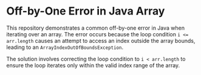 # Off-by-One Error in Java Array

This repository demonstrates a common off-by-one error in Java when iterating over an array. The error occurs because the loop condition `i <= arr.length` causes an attempt to access an index outside the array bounds, leading to an `ArrayIndexOutOfBoundsException`.

The solution involves correcting the loop condition to `i < arr.length` to ensure the loop iterates only within the valid index range of the array.